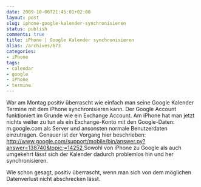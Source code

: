 ```yaml
---
date: 2009-10-06T21:45:01+02:00
layout: post
slug: iphone-google-kalender-synchronisieren
status: publish
comments: true
title: iPhone | Google Kalender synchronisieren
alias: /archives/673
categories:
- iPhone
tags:
- calendar
- google
- iPhone
- termine
---
```


War am Montag positiv überrascht wie einfach man seine Google Kalender Termine mit dem iPhone synchronisieren kann.
Der Google Account funktioniert im Grunde wie ein Exchange Account.
Am iPhone hat man jetzt nichts weiter zu tun als ein Exchange-Konto mit den Google-Daten:
m.google.com als Server und ansonsten normale Benutzerdaten einzutragen.
Genauer ist der Vorgang hier beschrieben:
[http://www.google.com/support/mobile/bin/answer.py?answer=138740&topic;=14252 ](http://http://www.google.com/support/mobile/bin/answer.py?answer=138740&topic=14252)
Sowohl von iPhone zu Google als auch umgekehrt lässt sich der Kalender dadurch problemlos hin und her synchronisieren.

Wie schon gesagt, positiv überrascht, wenn man sich von dem möglichen Datenverlust nicht abschrecken lässt.

